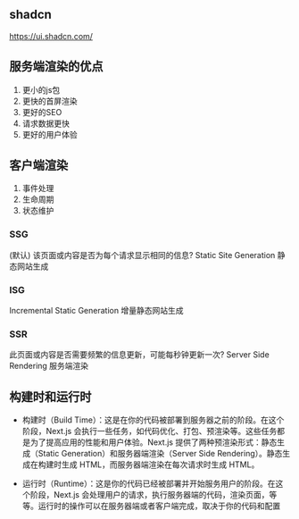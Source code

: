 ## shadcn

https://ui.shadcn.com/

## 服务端渲染的优点

1. 更小的js包
2. 更快的首屏渲染
3. 更好的SEO
4. 请求数据更快
5. 更好的用户体验

## 客户端渲染

1. 事件处理
2. 生命周期
3. 状态维护

### SSG

(默认)
该页面或内容是否为每个请求显示相同的信息?
Static Site Generation 静态网站生成

### ISG

Incremental Static Generation 增量静态网站生成

### SSR

此页面或内容是否需要频繁的信息更新，可能每秒钟更新一次?
Server Side Rendering 服务端渲染

## 构建时和运行时

- 构建时（Build Time）：这是在你的代码被部署到服务器之前的阶段。在这个阶段，Next.js 会执行一些任务，如代码优化、打包、预渲染等。这些任务都是为了提高应用的性能和用户体验。Next.js 提供了两种预渲染形式：静态生成（Static Generation）和服务器端渲染（Server Side Rendering）。静态生成在构建时生成 HTML，而服务器端渲染在每次请求时生成 HTML。

- 运行时（Runtime）：这是你的代码已经被部署并开始服务用户的阶段。在这个阶段，Next.js 会处理用户的请求，执行服务器端的代码，渲染页面，等等。运行时的操作可以在服务器端或者客户端完成，取决于你的代码和配置
